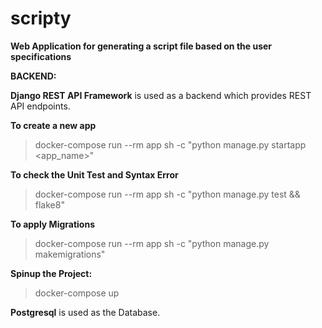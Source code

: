# scripty
**Web Application for generating a script file based on the user specifications**

**BACKEND:**

**Django REST API Framework** is used as a backend which provides REST API endpoints.

**To create a new app**
>docker-compose run --rm app sh -c "python manage.py startapp <app_name>"

**To check the Unit Test and Syntax Error**
>docker-compose run --rm app sh -c "python manage.py test && flake8"

**To apply Migrations**
>docker-compose run --rm app sh -c "python manage.py makemigrations"

**Spinup the Project:**
>docker-compose up

**Postgresql** is used as the Database.
